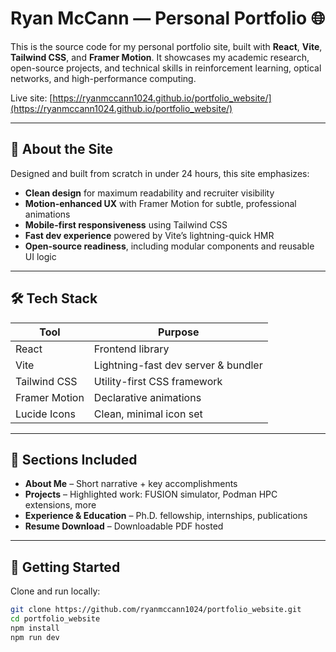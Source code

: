 # Ryan McCann — Personal Portfolio 🌐

This is the source code for my personal portfolio site, built with **React**, **Vite**, **Tailwind CSS**, and **Framer Motion**. It showcases my academic research, open-source projects, and technical skills in reinforcement learning, optical networks, and high-performance computing.

Live site: [https://ryanmccann1024.github.io/portfolio_website/](https://ryanmccann1024.github.io/portfolio_website/)

---

## 🧠 About the Site

Designed and built from scratch in under 24 hours, this site emphasizes:

- **Clean design** for maximum readability and recruiter visibility
- **Motion-enhanced UX** with Framer Motion for subtle, professional animations
- **Mobile-first responsiveness** using Tailwind CSS
- **Fast dev experience** powered by Vite’s lightning-quick HMR
- **Open-source readiness**, including modular components and reusable UI logic

---

## 🛠️ Tech Stack

| Tool            | Purpose                                  |
|-----------------|-------------------------------------------|
| React           | Frontend library                         |
| Vite            | Lightning-fast dev server & bundler      |
| Tailwind CSS    | Utility-first CSS framework              |
| Framer Motion   | Declarative animations                   |
| Lucide Icons    | Clean, minimal icon set                  |

---

## 📂 Sections Included

- **About Me** – Short narrative + key accomplishments
- **Projects** – Highlighted work: FUSION simulator, Podman HPC extensions, more
- **Experience & Education** – Ph.D. fellowship, internships, publications
- **Resume Download** – Downloadable PDF hosted

---

## 🚀 Getting Started

Clone and run locally:

```bash
git clone https://github.com/ryanmccann1024/portfolio_website.git
cd portfolio_website
npm install
npm run dev

